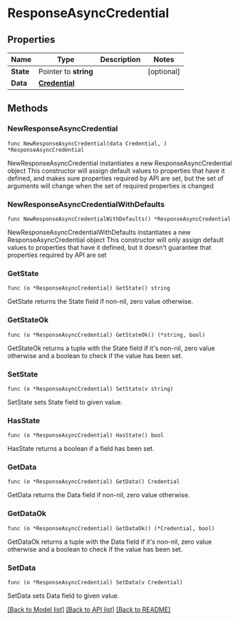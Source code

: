 # ResponseAsyncCredential

## Properties

Name | Type | Description | Notes
------------ | ------------- | ------------- | -------------
**State** | Pointer to **string** |  | [optional] 
**Data** | [**Credential**](Credential.md) |  | 

## Methods

### NewResponseAsyncCredential

`func NewResponseAsyncCredential(data Credential, ) *ResponseAsyncCredential`

NewResponseAsyncCredential instantiates a new ResponseAsyncCredential object
This constructor will assign default values to properties that have it defined,
and makes sure properties required by API are set, but the set of arguments
will change when the set of required properties is changed

### NewResponseAsyncCredentialWithDefaults

`func NewResponseAsyncCredentialWithDefaults() *ResponseAsyncCredential`

NewResponseAsyncCredentialWithDefaults instantiates a new ResponseAsyncCredential object
This constructor will only assign default values to properties that have it defined,
but it doesn't guarantee that properties required by API are set

### GetState

`func (o *ResponseAsyncCredential) GetState() string`

GetState returns the State field if non-nil, zero value otherwise.

### GetStateOk

`func (o *ResponseAsyncCredential) GetStateOk() (*string, bool)`

GetStateOk returns a tuple with the State field if it's non-nil, zero value otherwise
and a boolean to check if the value has been set.

### SetState

`func (o *ResponseAsyncCredential) SetState(v string)`

SetState sets State field to given value.

### HasState

`func (o *ResponseAsyncCredential) HasState() bool`

HasState returns a boolean if a field has been set.

### GetData

`func (o *ResponseAsyncCredential) GetData() Credential`

GetData returns the Data field if non-nil, zero value otherwise.

### GetDataOk

`func (o *ResponseAsyncCredential) GetDataOk() (*Credential, bool)`

GetDataOk returns a tuple with the Data field if it's non-nil, zero value otherwise
and a boolean to check if the value has been set.

### SetData

`func (o *ResponseAsyncCredential) SetData(v Credential)`

SetData sets Data field to given value.



[[Back to Model list]](../README.md#documentation-for-models) [[Back to API list]](../README.md#documentation-for-api-endpoints) [[Back to README]](../README.md)


